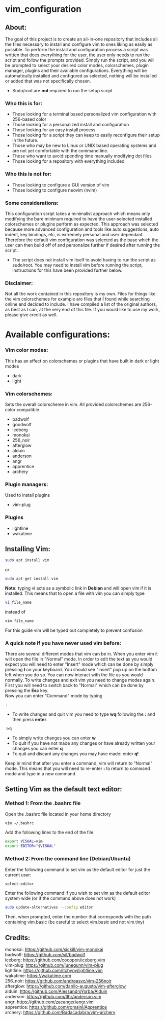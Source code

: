 # vim_configuration
## About:  
The goal of this project is to create an all-in-one repository that includes all the files necessary to install and configure vim to ones liking as easily as possible. To perform the install and configuration process a script was written that does everything for the user, the user only needs to run the script and follow the prompts provided. Simply run the script, and you will be prompted to select your desired color modes, colorschemes, plugin manager, plugins and their available configurations. Everything will be automatically installed and configured as selected, nothing will be installed or added that was not specifically chosen.  
- Sudo/root are **not** required to run the setup script
### Who this is for:  
- Those looking for a terminal based personalized vim configuration with 256-based color
- Those looking for a personalized install and configuration
- Those looking for an easy install process
- Those looking for a script they can keep to easily reconfigure their setup in the future.
- Those who may be new to Linux or UNIX based operating systems and are not yet comfortable with the command line. 
- Those who want to avoid spending time manually modifying dot files
- Those looking for a repository with everything included
### Who this is not for:
- Those looking to configure a GUI version of vim
- Those looking to configure neovim (nvim)
### Some considerations:
This configuration script takes a minimalist approach which means only modifying the bare minimum required to have the user-selected installed colorschemes or plugins perform as expected. This approach was selected because more advanced configuration and tools like auto suggestions, auto indent, key bindings, etc, is extremely personal and user dependant. Therefore the default vim configuration was selected as the base which the user can then build off of and personalize further if desired after running the script.  
- The script does not install vim itself to avoid having to run the script as sudo/root. You may need to install vim before running the script, instructions for this have been provided further below.  
### Disclaimer:
Not all the work contained in this repository is my own. Files for things like the vim colorschemes for example are files that I found while searching online and decided to include. I have compiled a list of the original authors, as best as I can, at the very end of this file. If you would like to use my work, please give credit as well. 
  
       
       
# Available configurations:
### Vim color modes:
This has an effect on colorschemes or plugins that have built in dark or light modes  
   
- dark
- light
### Vim colorschemes:
Sets the overall colorscheme in vim. All provided colorschemes are 256-color compatible 

- badwolf
- goodwolf
- iceberg
- monokai  
- 256_noir
- afterglow
- alduin
- anderson
- angr
- apprentice
- archery
### Plugin managers:
Used to install plugins

- vim-plug
### Plugins
- lightline
- wakatime

## Installing Vim:
```Bash
sudo apt install vim
```
or
```Bash
sudo apt-get install vim
```
**Note:** typing vi acts as a symbolic link in **Debian** and will open vim if it is installed. This means that to open a file with vim you can simply type 
```Bash
vi file_name
```
instead of
```Bash
vim file_name
```
For this guide vim will be typed out completely to prevent confusion  
  
### **A quick note if you have never used vim before:**  
There are several different modes that vim can be in. When you enter vim it will open the file in "Normal" mode. In order to edit the text as you would expect you will need to enter "Insert" mode which can be done by simply pressing **I** on your keyboard. You should see "insert" pop up on the bottom left when you do so. You can now interact with the file as you would normally. To write changes and exit vim you need to change modes again. First you will need to switch back to "Normal" which can be done by pressing the **Esc** key.   
Now you can enter "Command" mode by typing
```bash
:
```
- To write changes and quit vim you need to type **wq** following the **:** and then press **enter**.  
```bash
:wq
```
- To simply write changes you can enter **w**   
- To quit if you have not made any changes or have already written your changes you can enter **q**  
- To quit and discard any changes you may have made: enter **q!**      
  
Keep in mind that after you enter a command, vim will return to "Normal" mode. This means that you will need to re-enter **:** to return to command mode and type in a new command.  
## Setting Vim as the default text editor:
### Method 1: From the .bashrc file
Open the .bashrc file located in your home directory
```bash
vim ~/.bashrc 
```
Add the following lines to the end of the file
```bash
export VISUAL=vim
export EDITOR="$VISUAL"
```
### Method 2: From the command line (Debian/Ubuntu)
Enter the following command to set vim as the default editor for just the current user:  
```bash
select-editor
```
    
Enter the following command if you wish to set vim as the default editor system wide (or if the command above does not work)
```bash
sudo update-alternatives --config editor
```
Then, when prompted, enter the number that corresponds with the path containing vim.basic (be careful to select vim.basic and not vim.tiny)  


## Credits:    
monokai: https://github.com/sickill/vim-monokai  
badwolf: https://github.com/sjl/badwolf  
iceberg: https://github.com/cocopon/iceberg.vim  
vim-plug: https://github.com/junegunn/vim-plug  
lightline: https://github.com/itchyny/lightline.vim  
wakatime: https://wakatime.com  
256_noir: https://github.com/andreasvc/vim-256noir  
afterglow: https://github.com/danilo-augusto/vim-afterglow  
alduin: https://github.com/AlessandroYorba/Alduin    
anderson: https://github.com/tlhr/anderson.vim    
angr: https://github.com/zacanger/angr.vim  
apprentice: https://github.com/romainl/Apprentice  
archery: https://github.com/Badacadabra/vim-archery  

